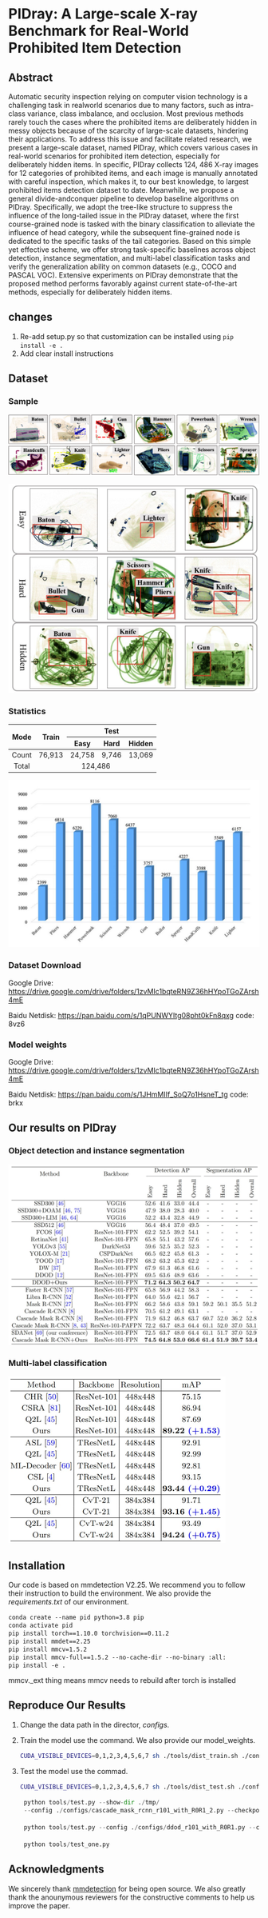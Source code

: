 #  PIDray: A Large-scale X-ray Benchmark for Real-World Prohibited Item Detection 

## Abstract

 Automatic security inspection relying on computer vision technology is a challenging task in realworld scenarios due to many factors, such as intra-class variance, class imbalance, and occlusion. Most previous methods rarely touch the cases where the prohibited items are deliberately hidden in messy objects because of the scarcity of large-scale datasets, hindering their applications. To address this issue and facilitate related research, we present a large-scale dataset, named PIDray, which covers various cases in real-world scenarios for prohibited item detection, especially for deliberately hidden items. In specific, PIDray collects 124, 486 X-ray images for 12 categories of prohibited items, and each image is manually annotated with careful inspection, which makes it, to our best knowledge, to largest prohibited items detection dataset to date. Meanwhile, we propose a general divide-andconquer pipeline to develop baseline algorithms on PIDray. Specifically, we adopt the tree-like structure to suppress the influence of the long-tailed issue in the PIDray dataset, where the first course-grained node is tasked with the binary classification to alleviate the influence of head category, while the subsequent fine-grained node is dedicated to the specific tasks of the tail categories. Based on this simple yet effective scheme, we offer strong task-specific baselines across object detection, instance segmentation, and multi-label classification tasks and verify the generalization ability on common datasets (e.g., COCO and PASCAL VOC). Extensive experiments on PIDray demonstrate that the proposed method performs favorably against current state-of-the-art methods, especially for deliberately hidden items. 

## changes

1. Re-add setup.py so that customization can be installed using `pip install -e .`
2. Add clear install instructions



## Dataset

### Sample

![](./docs/image_samples.png)

<img src="./docs/easy_hard_hidden.jpg" style="zoom:50%;" />



### Statistics

<table>
<thead>
  <tr>
    <th rowspan="2" style="text-align: center;">Mode</th>
    <th rowspan="2" style="text-align: center;">Train</th>
    <th colspan="3" style="text-align: center;">Test</th>
  </tr>
  <tr>
    <th style="text-align: center;">Easy</th>
    <th style="text-align: center;">Hard</th>
    <th style="text-align: center;">Hidden</th>
  </tr>
</thead>
<tbody>
  <tr>
    <td style="text-align: center;">Count</td>
    <td style="text-align: center;">76,913</td>
    <td style="text-align: center;">24,758</td>
    <td style="text-align: center;">9,746</td>
    <td style="text-align: center;">13,069</td>
  </tr>
  <tr>
    <td style="text-align: center;">Total</td>
    <td colspan="4" style="text-align: center;">124,486</td>
  </tr>
</tbody>
</table>

![](./docs/label_statistics.jpg)



### Dataset Download

Google Drive: https://drive.google.com/drive/folders/1zvMIc1bqteRN9Z36hHYpoTGoZArsh4mE

Baidu Netdisk: https://pan.baidu.com/s/1qPUNWYItg08pht0kFn8qxg  code: 8vz6



### Model weights

Google Drive: https://drive.google.com/drive/folders/1zvMIc1bqteRN9Z36hHYpoTGoZArsh4mE

Baidu Netdisk: https://pan.baidu.com/s/1JHmMIIf_SoQ7o1HsneT_tg  code: brkx



## Our results on PIDray

### Object detection and instance segmentation

![](./docs/detection_result.jpg)



### Multi-label classification

<img src="./docs/multilabel_result.jpg" style="zoom:50%;" />



## Installation


Our code is based on mmdetection V2.25. We recommend you to follow their instruction to build the environment. We also provide the *requirements.txt* of our environment.

```
conda create --name pid python=3.8 pip
conda activate pid
pip install torch==1.10.0 torchvision==0.11.2
pip install mmdet==2.25
pip install mmcv=1.5.2
pip install mmcv-full==1.5.2 --no-cache-dir --no-binary :all:
pip install -e .

```
mmcv._ext thing means mmcv needs to rebuild after torch is installed






## Reproduce Our Results

1. Change the data path in the director, *configs*.

2. Train the model use the command. We also provide our model_weights.

   ```bash
   CUDA_VISIBLE_DEVICES=0,1,2,3,4,5,6,7 sh ./tools/dist_train.sh ./configs/cascade_mask_rcnn_r101_with_R0R1.py 8
   
   ```

3. Test the model use the commad.

   ```bash
   CUDA_VISIBLE_DEVICES=0,1,2,3,4,5,6,7 sh ./tools/dist_test.sh ./configs/cascade_mask_rcnn_r101_with_R0R1.py ./model_weights/cascade_mask_rcnn_r101_with_R0R1.pth 8 --out ./result.pkl --eval bbox segm
   ```

   ```python
    python tools/test.py --show-dir ./tmp/ 
    --config ./configs/cascade_mask_rcnn_r101_with_R0R1_2.py --checkpoint /Users/htplex/Desktop/data_new/datasets/PIDray/model_weights/cascade_mask_rcnn_r101_with_R0R1.pth --show-dir ./tmp/

    python tools/test.py --config ./configs/ddod_r101_with_R0R1.py --checkpoint /Users/htplex/Desktop/data_new/datasets/PIDray/model_weights/ddod_r101_with_R0R1.pth --show-dir ./tmp/
    
    python tools/test_one.py
   ```




## Acknowledgments

We sincerely thank [mmdetection](https://github.com/open-mmlab/mmdetection) for being open source.  We also greatly thank the anounymous reviewers for the constructive comments to help us improve the paper.